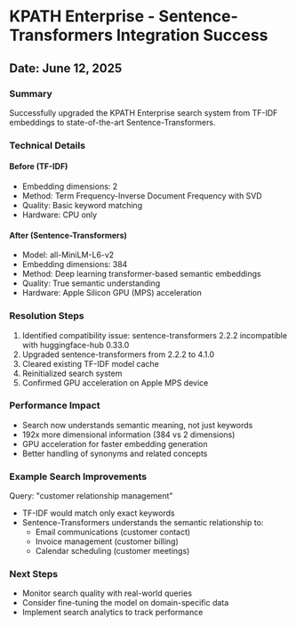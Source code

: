 # KPATH Enterprise - Sentence-Transformers Integration Success

## Date: June 12, 2025

### Summary
Successfully upgraded the KPATH Enterprise search system from TF-IDF embeddings to state-of-the-art Sentence-Transformers.

### Technical Details

#### Before (TF-IDF)
- Embedding dimensions: 2
- Method: Term Frequency-Inverse Document Frequency with SVD
- Quality: Basic keyword matching
- Hardware: CPU only

#### After (Sentence-Transformers)
- Model: all-MiniLM-L6-v2
- Embedding dimensions: 384
- Method: Deep learning transformer-based semantic embeddings
- Quality: True semantic understanding
- Hardware: Apple Silicon GPU (MPS) acceleration

### Resolution Steps
1. Identified compatibility issue: sentence-transformers 2.2.2 incompatible with huggingface-hub 0.33.0
2. Upgraded sentence-transformers from 2.2.2 to 4.1.0
3. Cleared existing TF-IDF model cache
4. Reinitialized search system
5. Confirmed GPU acceleration on Apple MPS device

### Performance Impact
- Search now understands semantic meaning, not just keywords
- 192x more dimensional information (384 vs 2 dimensions)
- GPU acceleration for faster embedding generation
- Better handling of synonyms and related concepts

### Example Search Improvements
Query: "customer relationship management"
- TF-IDF would match only exact keywords
- Sentence-Transformers understands the semantic relationship to:
  - Email communications (customer contact)
  - Invoice management (customer billing)
  - Calendar scheduling (customer meetings)

### Next Steps
- Monitor search quality with real-world queries
- Consider fine-tuning the model on domain-specific data
- Implement search analytics to track performance